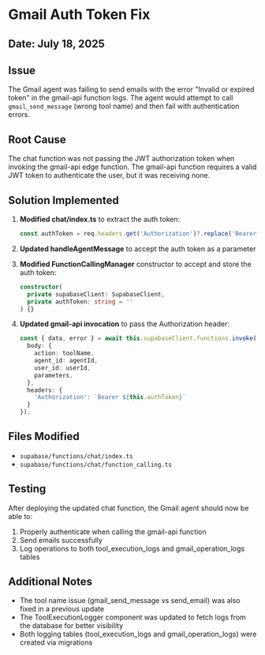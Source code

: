 # Gmail Auth Token Fix

## Date: July 18, 2025

## Issue
The Gmail agent was failing to send emails with the error "Invalid or expired token" in the gmail-api function logs. The agent would attempt to call `gmail_send_message` (wrong tool name) and then fail with authentication errors.

## Root Cause
The chat function was not passing the JWT authorization token when invoking the gmail-api edge function. The gmail-api function requires a valid JWT token to authenticate the user, but it was receiving none.

## Solution Implemented

1. **Modified chat/index.ts** to extract the auth token:
   ```typescript
   const authToken = req.headers.get('Authorization')?.replace('Bearer ', '') || '';
   ```

2. **Updated handleAgentMessage** to accept the auth token as a parameter

3. **Modified FunctionCallingManager** constructor to accept and store the auth token:
   ```typescript
   constructor(
     private supabaseClient: SupabaseClient,
     private authToken: string = ''
   ) {}
   ```

4. **Updated gmail-api invocation** to pass the Authorization header:
   ```typescript
   const { data, error } = await this.supabaseClient.functions.invoke('gmail-api', {
     body: {
       action: toolName,
       agent_id: agentId,
       user_id: userId,
       parameters,
     },
     headers: {
       'Authorization': `Bearer ${this.authToken}`
     }
   });
   ```

## Files Modified
- `supabase/functions/chat/index.ts`
- `supabase/functions/chat/function_calling.ts`

## Testing
After deploying the updated chat function, the Gmail agent should now be able to:
1. Properly authenticate when calling the gmail-api function
2. Send emails successfully
3. Log operations to both tool_execution_logs and gmail_operation_logs tables

## Additional Notes
- The tool name issue (gmail_send_message vs send_email) was also fixed in a previous update
- The ToolExecutionLogger component was updated to fetch logs from the database for better visibility
- Both logging tables (tool_execution_logs and gmail_operation_logs) were created via migrations 